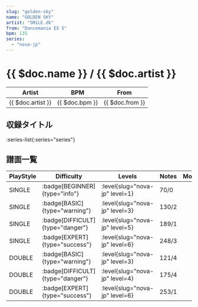 ```yaml
---
slug: "golden-sky"
name: "GOLDEN SKY"
artist: "SMiLE.dk"
from: "Dancemania EX 5"
bpm: 135
series:
  - "nova-jp"
---
```


# {{ $doc.name }} / {{ $doc.artist }}

|Artist|BPM|From|
|------|---|----|
|{{ $doc.artist }}|{{ $doc.bpm }}|{{ $doc.from }}|

## 収録タイトル

:series-list{:series="series"}

## 譜面一覧

|PlayStyle|Difficulty|Levels|Notes|Movie|
|---------|----------|------|-----|-----|
|SINGLE| :badge[BEGINNER]{type="info"}|<div class="field is-grouped is-grouped-multiline"> :level{slug="nova-jp" level=1}</div>|70/0||
|SINGLE| :badge[BASIC]{type="warning"}|<div class="field is-grouped is-grouped-multiline"> :level{slug="nova-jp" level=3}</div>|130/2||
|SINGLE| :badge[DIFFICULT]{type="danger"}|<div class="field is-grouped is-grouped-multiline"> :level{slug="nova-jp" level=5}</div>|189/1||
|SINGLE| :badge[EXPERT]{type="success"}|<div class="field is-grouped is-grouped-multiline"> :level{slug="nova-jp" level=6}</div>|248/3||
|DOUBLE| :badge[BASIC]{type="warning"}|<div class="field is-grouped is-grouped-multiline"> :level{slug="nova-jp" level=3}</div>|121/4||
|DOUBLE| :badge[DIFFICULT]{type="danger"}|<div class="field is-grouped is-grouped-multiline"> :level{slug="nova-jp" level=4}</div>|175/4||
|DOUBLE| :badge[EXPERT]{type="success"}|<div class="field is-grouped is-grouped-multiline"> :level{slug="nova-jp" level=6}</div>|253/1||
